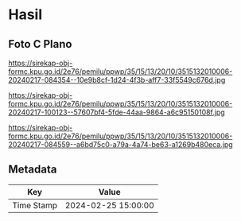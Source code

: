 # Hasil

## Foto C Plano

https://sirekap-obj-formc.kpu.go.id/2e76/pemilu/ppwp/35/15/13/20/10/3515132010006-20240217-084354--10e9b8cf-1d24-4f3b-aff7-33f5549c676d.jpg

https://sirekap-obj-formc.kpu.go.id/2e76/pemilu/ppwp/35/15/13/20/10/3515132010006-20240217-100123--57607bf4-5fde-44aa-9864-a6c95150108f.jpg

https://sirekap-obj-formc.kpu.go.id/2e76/pemilu/ppwp/35/15/13/20/10/3515132010006-20240217-084559--a6bd75c0-a79a-4a74-be63-a1269b480eca.jpg


## Metadata

| Key        | Value               |
| ---------- | ------------------- |
| Time Stamp | 2024-02-25 15:00:00 |



